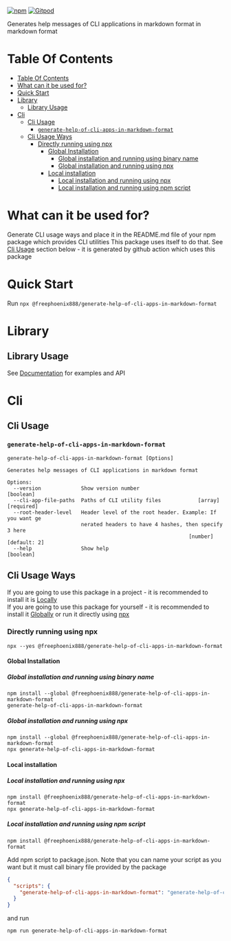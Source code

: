 [![npm](https://img.shields.io/npm/v/@freephoenix888/generate-help-of-cli-apps-in-markdown-format.svg)](https://www.npmjs.com/package/@freephoenix888/generate-help-of-cli-apps-in-markdown-format)
[![Gitpod](https://img.shields.io/badge/Gitpod-ready--to--code-blue?logo=gitpod)](https://gitpod.io/#https://github.com/freephoenix888/generate-help-of-cli-apps-in-markdown-format) 

Generates help messages of CLI applications in markdown format in markdown format

# Table Of Contents
<!-- TABLE_OF_CONTENTS_START -->
- [Table Of Contents](#table-of-contents)
- [What can it be used for?](#what-can-it-be-used-for)
- [Quick Start](#quick-start)
- [Library](#library)
  * [Library Usage](#library-usage)
- [Cli](#cli)
  * [Cli Usage](#cli-usage)
    + [`generate-help-of-cli-apps-in-markdown-format`](#generate-help-of-cli-apps-in-markdown-format)
  * [Cli Usage Ways](#cli-usage-ways)
    + [Directly running using npx](#directly-running-using-npx)
      - [Global Installation](#global-installation)
        * [Global installation and running using binary name](#global-installation-and-running-using-binary-name)
        * [Global installation and running using npx](#global-installation-and-running-using-npx)
      - [Local installation](#local-installation)
        * [Local installation and running using npx](#local-installation-and-running-using-npx)
        * [Local installation and running using npm script](#local-installation-and-running-using-npm-script)
<!-- TABLE_OF_CONTENTS_END -->

# What can it be used for?
Generate CLI usage ways and place it in the README.md file of your npm package which provides CLI utilities
This package uses itself to do that. See [Cli Usage](#cli-usage) section below - it is generated by github action which uses this package

# Quick Start
Run `npx @freephoenix888/generate-help-of-cli-apps-in-markdown-format`

# Library
## Library Usage
See [Documentation] for examples and API
# Cli
## Cli Usage
<!-- CLI_HELP_START -->

### `generate-help-of-cli-apps-in-markdown-format`
```
generate-help-of-cli-apps-in-markdown-format [Options]

Generates help messages of CLI applications in markdown format

Options:
  --version             Show version number                            [boolean]
  --cli-app-file-paths  Paths of CLI utility files            [array] [required]
  --root-header-level   Header level of the root header. Example: If you want ge
                        nerated headers to have 4 hashes, then specify 3 here
                                                           [number] [default: 2]
  --help                Show help                                      [boolean]
```
<!-- CLI_HELP_END -->

## Cli Usage Ways
<!-- CLI_USAGE_WAYS_START -->
If you are going to use this package in a project - it is recommended to install it is [Locally](#local-installation)  
If you are going to use this package for yourself - it is recommended to install it [Globally](#global-installation) or run it directly using [npx](#directly-running-using-npx)
### Directly running using npx
```shell
npx --yes @freephoenix888/generate-help-of-cli-apps-in-markdown-format
```

#### Global Installation
##### Global installation and running using binary name
```shell
npm install --global @freephoenix888/generate-help-of-cli-apps-in-markdown-format
generate-help-of-cli-apps-in-markdown-format
```

##### Global installation and running using npx
```shell
npm install --global @freephoenix888/generate-help-of-cli-apps-in-markdown-format
npx generate-help-of-cli-apps-in-markdown-format
```

#### Local installation

##### Local installation and running using npx
```shell
npm install @freephoenix888/generate-help-of-cli-apps-in-markdown-format
npx generate-help-of-cli-apps-in-markdown-format
```

##### Local installation and running using npm script
```shell
npm install @freephoenix888/generate-help-of-cli-apps-in-markdown-format
```
Add npm script to package.json. Note that you can name  your script as you want but it must call binary file provided by the package
```json
{
  "scripts": {
    "generate-help-of-cli-apps-in-markdown-format": "generate-help-of-cli-apps-in-markdown-format"
  }
}
```
and run
```shell
npm run generate-help-of-cli-apps-in-markdown-format
```
<!-- CLI_USAGE_WAYS_END -->


[Documentation]: https://freephoenix888.github.io/generate-help-of-cli-apps-in-markdown-format/